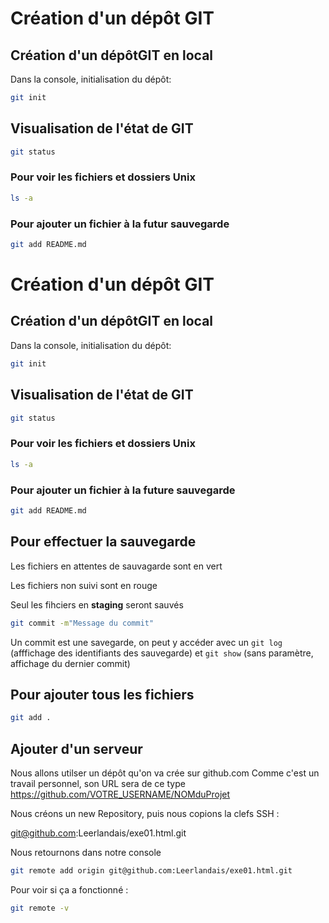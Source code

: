 # Création d'un dépôt GIT

## Création d'un dépôtGIT en local

Dans la console, initialisation du dépôt:

```bash
git init
```
## Visualisation de l'état de GIT

```bash
git status
```

### Pour voir les fichiers et dossiers Unix

```bash
ls -a
```

### Pour ajouter un fichier à la futur sauvegarde

```bash
git add README.md
```
# Création d'un dépôt GIT

## Création d'un dépôtGIT en local

Dans la console, initialisation du dépôt:

```bash
git init
```
## Visualisation de l'état de GIT

```bash
git status
```

### Pour voir les fichiers et dossiers Unix

```bash
ls -a
```

### Pour ajouter un fichier à la future sauvegarde

```bash
git add README.md
```

## Pour effectuer la sauvegarde

Les fichiers en attentes de sauvagarde sont en vert

Les fichiers non suivi sont en rouge

Seul les fihciers en **staging** seront sauvés

```bash
git commit -m"Message du commit"
```
Un commit est une savegarde, on peut y accéder
avec un `git log` (afffichage des identifiants des sauvegarde)
et `git show` (sans paramètre, affichage du dernier commit)


## Pour ajouter tous les fichiers 
```bash
git add .
```

## Ajouter d'un serveur

Nous allons utilser un dépôt qu'on va crée sur github.com
Comme c'est un travail personnel, son URL sera  de ce type
https://github.com/VOTRE_USERNAME/NOMduProjet

Nous créons un new Repository, puis nous copions la clefs SSH : 

git@github.com:Leerlandais/exe01.html.git

Nous retournons dans notre console
```bash
git remote add origin git@github.com:Leerlandais/exe01.html.git
```

Pour voir si ça a fonctionné : 
```bash
git remote -v
```

